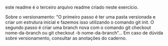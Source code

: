 este readme é o terceiro arquivo readme criado neste exercício.

Sobre o versionamento:
"O primeiro passo é ter uma pasta versionada e criar um estrutura inicial e fazemos isso utilizando o comando git init. O segundo passo é criar uma branch nova com o comando git checkout nome-da-branch ou git checkout -b nome-da-branch“...
Em caso de dúvida sobre versionamento, consultar as anotações do caderno.
